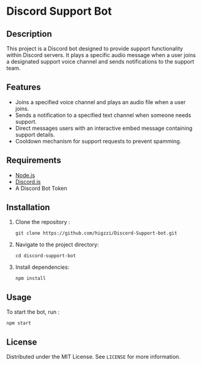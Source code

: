 # Discord Support Bot

## Description
This project is a Discord bot designed to provide support functionality within Discord servers. It plays a specific audio message when a user joins a designated support voice channel and sends notifications to the support team.

## Features
- Joins a specified voice channel and plays an audio file when a user joins.
- Sends a notification to a specified text channel when someone needs support.
- Direct messages users with an interactive embed message containing support details.
- Cooldown mechanism for support requests to prevent spamming.

## Requirements
- [Node.js](https://nodejs.org/)
- [Discord.js](https://discord.js.org/#/)
- A Discord Bot Token

## Installation
1. Clone the repository :
   ```
   git clone https://github.com/higzzi/Discord-Support-bot.git
   ```
2. Navigate to the project directory:
   ```
   cd discord-support-bot
   ```
3. Install dependencies:
   ```
   npm install
   ```

## Usage
To start the bot, run :
```
npm start
```

## License
Distributed under the MIT License. See `LICENSE` for more information.





